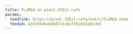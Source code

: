 ```yaml
---
title: fLaMEd on pixel.32bit.cafe
params:
  feedlink: https://pixel.32bit.cafe/users/fLaMEd.atom
  feedid: 63d294dba5db07a1c6af3518d2a01c6d
---
```

